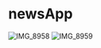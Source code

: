 # newsApp
![IMG_8958](https://user-images.githubusercontent.com/100231583/200113207-13c4fec1-7ed2-4fb8-ac91-475f244e23ed.PNG)
![IMG_8959](https://user-images.githubusercontent.com/100231583/200113204-24506653-7a27-418f-9b58-d7e3ea54d0db.PNG)
